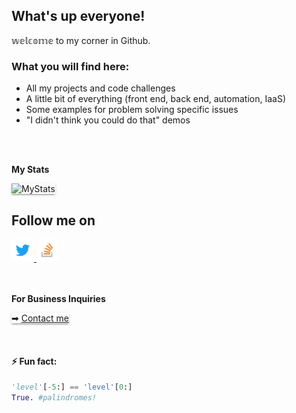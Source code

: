 ## What's up everyone! 
𝕨𝕖𝕝𝕔𝕠𝕞𝕖 to my corner in Github.

### What you will find here:
* All my projects and code challenges
* A little bit of everything (front end, back end, automation, IaaS)
* Some examples for problem solving specific issues
* "I didn't think you could do that" demos

<br />
<br />


**My Stats**

<span style="box-shadow: 0 2px 2px 0 rgba(0, 0, 0, 0.14), 
              0 1px 5px 0 rgba(0, 0, 0, 0.12), 
              0 3px 1px -2px rgba(0, 0, 0, 0.2);
            transition: box-shadow 0.28s cubic-bezier(0.4, 0, 0.2, 1);">
![MyStats](https://github-readme-stats.vercel.app/api?username=mugabits&show_icons=true&count_private=true&hide=issues&theme=tokyonight)
</span>

## **Follow me on**

<div>
    <a href="https://x.com/josemugaburu1" target="_blank">
        <img src="images/Twitter_Logo_Blue.png" width=36></img>
    </a>
<!--     <a href="https://www.instagram.com/datatechflow/" target="_blank">
        <img src="images/IG_Glyph_Fill.png" width=36></img>
    </a> -->
    <a href="https://stackoverflow.com/users/3875230/mugabits?tab=profile" target="_blank">
        <img src="images/so-icon.png" width=36></img>
    </a>
</div>
<!-- <div>
    <a href="https://www.youtube.com/channel/UCdUtnPbnvIBxIMfKOl4KeAA?view_as=subscriber" target="_blank">
        <img src="images/youtube_social_icon_red.png" width=36></img>
    </a>
</div> -->
<br />
<br />

**For Business Inquiries**

<span style="box-shadow: 0 2px 2px 0 rgba(0, 0, 0, 0.14), 
              0 1px 5px 0 rgba(0, 0, 0, 0.12), 
              0 3px 1px -2px rgba(0, 0, 0, 0.2);
            transition: box-shadow 0.28s cubic-bezier(0.4, 0, 0.2, 1);">
➡ [Contact me](https://josemugaburu.com/)
</span>

<br />

#### ⚡ Fun fact:

<div>

```python
'level'[-5:] == 'level'[0:]
True. #palindromes!
```
</div>

<!--

Here are some ideas to get you started:

- 🔭 I’m currently working on ...
- 🌱 I’m currently learning ...
- 👯 I’m looking to collaborate on ...
- 🤔 I’m looking for help with ...
- 💬 Ask me about ...
- 📫 How to reach me: ...
- 😄 Pronouns: ...
- ⚡ Fun fact: ...
-->
